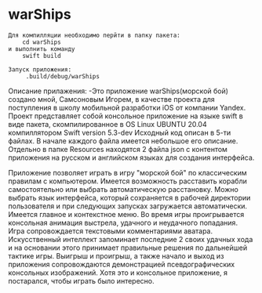 # warShips

    Для компилляции необходимо перйти в папку пакета: 
        cd warShips
    и выполнить команду
        swift build
 
    Запуск приложения:
         .build/debug/warShips
         
Описание прилажения:
-Это приложение warShips(морской бой) создано мной, Самсоновым Игорем, в качестве проекта для поступления в школу мобильной разработки iOS от компании Yandex.
Проект представляет собой консольное приложение на языке swift в виде пакета, скомпилированное в OS Linux UBUNTU 20.04 компиллятором Swift version 5.3-dev
Исходный код описан в 5-ти файлах. В начале каждого файла имеется небольшое его описание. Отдельно в папке Resources находятся 2 файла json с контентом приложения на русском и английском языках для создания интерфейса.
        
Приложение позволяет играть в игру "морской бой" по классическим правилам с компьютером.
Имеется возможность расставить корабли самостоятельно или выбрать автоматическую расстановку.
Можно выбрать язык интерфейса, который сохраняется в рабочей директории пользователя и при следующих запусках загружается автоматически.
Имеется главное и контекстное меню.
Во время игры проигрывается консольная анимация выстрела, удачного и неудачного попадания.
Игра сопровождается текстовыми комментариями аватара.
Искусственный интеллект запоминает последние 2 своих удачных хода и на основании этого принимает правильные решения по дальнейшей тактике игры.
Выигрыш и проигрыш, а также начало и выход из приложения сопровождаются демонстрацией псевдографических консольных изображений. 
Хотя это и консольное приложение, я постарался, чтобы играть было интересно. 

